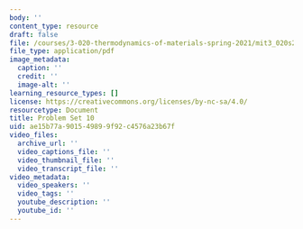 ```yaml
---
body: ''
content_type: resource
draft: false
file: /courses/3-020-thermodynamics-of-materials-spring-2021/mit3_020s21_pset10.pdf
file_type: application/pdf
image_metadata:
  caption: ''
  credit: ''
  image-alt: ''
learning_resource_types: []
license: https://creativecommons.org/licenses/by-nc-sa/4.0/
resourcetype: Document
title: Problem Set 10
uid: ae15b77a-9015-4989-9f92-c4576a23b67f
video_files:
  archive_url: ''
  video_captions_file: ''
  video_thumbnail_file: ''
  video_transcript_file: ''
video_metadata:
  video_speakers: ''
  video_tags: ''
  youtube_description: ''
  youtube_id: ''
---
```

